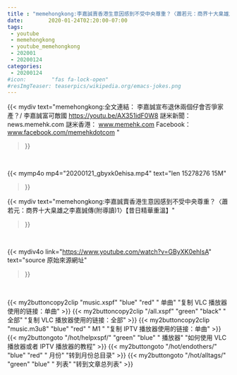```yaml
---
title : "memehongkong:李嘉誠賣香港生意因感到不受中央尊重？〈蕭若元：商界十大臬雄之李嘉誠傳(附導讀)1〉【昔日精華重溫】"
date:        2020-01-24T02:20:00-07:00
tags:
 - youtube
 - memehongkong
 - youtube_memehongkong
 - 202001
 - 20200124
categories:
 - 20200124
#icon:        "fas fa-lock-open"
#resImgTeaser: teaserpics/wikipedia.org/emacs-jokes.png
---
```


{{< mydiv text="memehongkong:全文連結： 李嘉誠宣布退休兩個仔會否爭家產？/ 李嘉誠富可敵國 https://youtu.be/AX351idF0W8  謎米新聞：news.memehk.com 謎米香港： www.memehk.com Facebook：www.facebook.com/memehkdotcom "
>}}
<br>


{{< mymp4o mp4="20200121_gbyxk0ehisa.mp4"
text="len 15278276    15M"
>}}


{{< mydiv text="memehongkong:李嘉誠賣香港生意因感到不受中央尊重？〈蕭若元：商界十大臬雄之李嘉誠傳(附導讀)1〉【昔日精華重溫】"
>}}
<br>

{{< mydiv4o link="https://www.youtube.com/watch?v=GByXK0ehIsA"
text="source 原始來源網址"
>}}


<br>

{{< my2buttoncopy2clip "music.xspf"        "blue"   "red"    " 单曲"  "复制 VLC 播放器使用的链接：单曲" >}} {{< my2buttoncopy2clip "/all.xspf"         "green"  "black"  " 全部"  "复制 VLC 播放器使用的链接：全部" >}} {{< my2buttoncopy2clip "music.m3u8"        "blue"   "red"    " M1 "    "复制 IPTV 播放器使用的链接：单曲" >}} {{< my2buttongoto      "/hot/helpxspf/"    "green"  "blue"   " 播放器" "如何使用 VLC 播放器或者 IPTV 播放器的教程" >}} {{< my2buttongoto      "/hot/endothers/"   "blue"   "red"    " 月份"   "转到月份总目录" >}} {{< my2buttongoto      "/hot/alltags/"     "green"  "blue"   " 列表"   "转到文章总列表" >}} 
